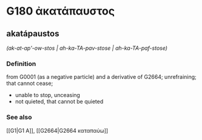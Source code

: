 # G180 ἀκατάπαυστος

## akatápaustos

_(ak-at-ap'-ow-stos | ah-ka-TA-pav-stose | ah-ka-TA-paf-stose)_

### Definition

from G0001 (as a negative particle) and a derivative of G2664; unrefraining; that cannot cease; 

- unable to stop, unceasing
- not quieted, that cannot be quieted

### See also

[[G1|G1 Α]], [[G2664|G2664 καταπαύω]]
